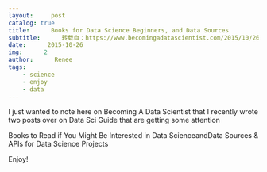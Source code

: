```yaml
---
layout:     post
catalog: true
title:      Books for Data Science Beginners, and Data Sources
subtitle:      转载自：https://www.becomingadatascientist.com/2015/10/26/books-for-data-science-beginners-and-data-sources/
date:      2015-10-26
img:      2
author:      Renee
tags:
    - science
    - enjoy
    - data
---
```


I just wanted to note here on Becoming A Data Scientist that I recently wrote two posts over on Data Sci Guide that are getting some attention

Books to Read if You Might Be Interested in Data ScienceandData Sources & APIs for Data Science Projects

Enjoy!
